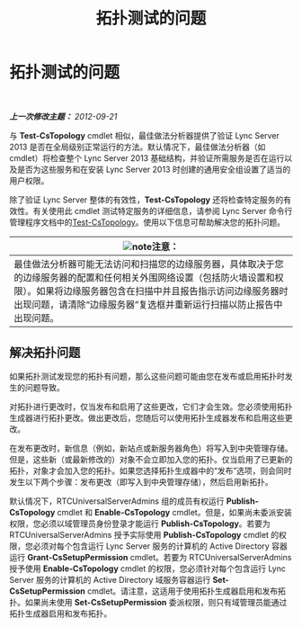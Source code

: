 ﻿---
title: 拓扑测试的问题
TOCTitle: 拓扑测试的问题
ms:assetid: 821e8916-7b5d-4f64-8fb0-e5cc392ec1bb
ms:mtpsurl: https://technet.microsoft.com/zh-cn/library/JJ205045(v=OCS.15)
ms:contentKeyID: 49313440
ms.date: 05/19/2016
mtps_version: v=OCS.15
ms.translationtype: HT
---

# 拓扑测试的问题

 

_**上一次修改主题：** 2012-09-21_

与 **Test-CsTopology** cmdlet 相似，最佳做法分析器提供了验证 Lync Server 2013 是否在全局级别正常运行的方法。默认情况下，最佳做法分析器（如 cmdlet）将检查整个 Lync Server 2013 基础结构，并验证所需服务是否在运行以及是否为这些服务和在安装 Lync Server 2013 时创建的通用安全组设置了适当的用户权限。

除了验证 Lync Server 整体的有效性，**Test-CsTopology** 还将检查特定服务的有效性。有关使用此 cmdlet 测试特定服务的详细信息，请参阅 Lync Server 命令行管理程序文档中的[Test-CsTopology](https://docs.microsoft.com/en-us/powershell/module/skype/Test-CsTopology)。使用以下信息可帮助解决您的拓扑问题。

<table>
<thead>
<tr class="header">
<th><img src="images/Dn783119.note(OCS.15).gif" title="note" alt="note" />注意：</th>
</tr>
</thead>
<tbody>
<tr class="odd">
<td>最佳做法分析器可能无法访问和扫描您的边缘服务器，具体取决于您的边缘服务器的配置和任何相关外围网络设置（包括防火墙设置和权限）。如果将边缘服务器包含在扫描中并且报告指示访问边缘服务器时出现问题，请清除“边缘服务器”复选框并重新运行扫描以防止报告中出现问题。</td>
</tr>
</tbody>
</table>


## 解决拓扑问题

如果拓扑测试发现您的拓扑有问题，那么这些问题可能由您在发布或启用拓扑时发生的问题导致。

对拓扑进行更改时，仅当发布和启用了这些更改，它们才会生效。您必须使用拓扑生成器进行拓扑更改。做出更改后，您随后可以使用拓扑生成器发布和启用这些更改。

在发布更改时，新信息（例如，新站点或新服务器角色）将写入到中央管理存储。但是，这些新（或最新修改的）对象不会立即加入您的拓扑。仅当启用了已更新的拓扑，对象才会加入您的拓扑。如果您选择拓扑生成器中的“发布”选项，则会同时发生以下两个步骤：发布更改（即写入到中央管理存储），然后启用新拓扑。

默认情况下，RTCUniversalServerAdmins 组的成员有权运行 **Publish-CsTopology** cmdlet 和 **Enable-CsTopology** cmdlet。但是，如果尚未委派安装权限，您必须以域管理员身份登录才能运行 **Publish-CsTopology**。若要为 RTCUniversalServerAdmins 授予实际使用 **Publish-CsTopology** cmdlet 的权限，您必须对每个包含运行 Lync Server 服务的计算机的 Active Directory 容器运行 **Grant-CsSetupPermission** cmdlet。若要为 RTCUniversalServerAdmins 授予使用 **Enable-CsTopology** cmdlet 的权限，您必须针对每个包含运行 Lync Server 服务的计算机的 Active Directory 域服务容器运行 **Set-CsSetupPermission** cmdlet。请注意，这适用于使用拓扑生成器启用和发布拓扑。如果尚未使用 **Set-CsSetupPermission** 委派权限，则只有域管理员能通过拓扑生成器启用和发布拓扑。


